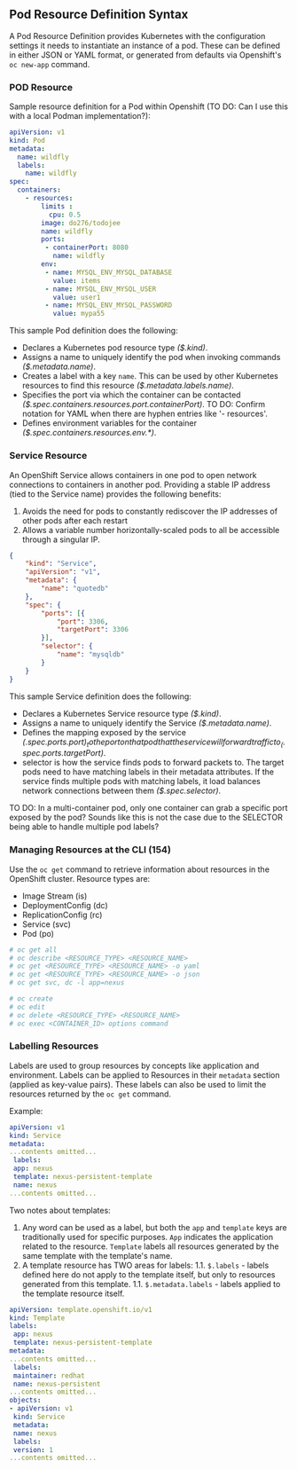 ## Pod Resource Definition Syntax
A Pod Resource Definition provides Kubernetes with the configuration settings it needs to instantiate an instance of a pod. These can be defined in either JSON or YAML format, or generated from defaults via Openshift's `oc new-app` command.

### POD Resource
Sample resource definition for a Pod within Openshift (TO DO: Can I use this with a local Podman implementation?):
```yaml
apiVersion: v1
kind: Pod
metadata:
  name: wildfly
  labels:
    name: wildfly
spec:
  containers:
    - resources:
        limits :
          cpu: 0.5
        image: do276/todojee
        name: wildfly
        ports:
         - containerPort: 8080
           name: wildfly
        env:
         - name: MYSQL_ENV_MYSQL_DATABASE
           value: items
         - name: MYSQL_ENV_MYSQL_USER
           value: user1
         - name: MYSQL_ENV_MYSQL_PASSWORD
           value: mypa55
```

This sample Pod definition does the following:
* Declares a Kubernetes pod resource type _($.kind)_.
* Assigns a name to uniquely identify the pod when invoking commands _($.metadata.name)_.
* Creates a label with a key `name`. This can be used by other Kubernetes resources to find this resource _($.metadata.labels.name)_.
* Specifies the port via which the container can be contacted _($.spec.containers.resources.port.containerPort)_.  TO DO: Confirm notation for YAML when there are hyphen entries like '- resources'.
* Defines environment variables for the container _($.spec.containers.resources.env.*)_.

### Service Resource
An OpenShift Service allows containers in one pod to open network connections to containers in another pod. Providing a stable IP address (tied to the Service name) provides the following benefits:
1. Avoids the need for pods to constantly rediscover the IP addresses of other pods after each restart
1. Allows a variable number horizontally-scaled pods to all be accessible through a singular IP.
```json
{
	"kind": "Service",
	"apiVersion": "v1",
	"metadata": {
		"name": "quotedb"
	},
	"spec": {
		"ports": [{
			"port": 3306,
			"targetPort": 3306
		}],
		"selector": {
			"name": "mysqldb"
		}
	}
}
```

This sample Service definition does the following:
* Declares a Kubernetes Service resource type _($.kind)_.
* Assigns a name to uniquely identify the Service _($.metadata.name)_.
* Defines the mapping exposed by the service _($.spec.ports.port)_ to the port on that pod that the service will forward traffic to _($.spec.ports.targetPort)_.
* selector is how the service finds pods to forward packets to. The target pods need to have matching labels in their metadata attributes. If the service finds multiple pods with matching labels, it load balances network connections between them _($.spec.selector)_.

TO DO: In a multi-container pod, only one container can grab a specific port exposed by the pod? Sounds like this is not the case due to the SELECTOR being able to handle multiple pod labels?

### Managing Resources at the CLI (154)
Use the `oc get` command to retrieve information about resources in the OpenShift cluster. Resource types are:
* Image Stream (is)
* DeploymentConfig (dc)
* ReplicationConfig (rc)
* Service (svc)
* Pod (po)

```bash
# oc get all
# oc describe <RESOURCE_TYPE> <RESOURCE_NAME>
# oc get <RESOURCE_TYPE> <RESOURCE_NAME> -o yaml
# oc get <RESOURCE_TYPE> <RESOURCE_NAME> -o json
# oc get svc, dc -l app=nexus

# oc create
# oc edit
# oc delete <RESOURCE_TYPE> <RESOURCE_NAME>
# oc exec <CONTAINER_ID> options command
```

### Labelling Resources
Labels are used to group resources by concepts like application and environment. Labels can be applied to Resources in their `metadata` section (applied as key-value pairs). These labels can also be used to limit the resources returned by the `oc get` command.

Example:
```yaml
apiVersion: v1
kind: Service
metadata:
...contents omitted...
 labels:
 app: nexus
 template: nexus-persistent-template
 name: nexus
...contents omitted...
```

Two notes about templates:
1. Any word can be used as a label, but both the `app` and `template` keys are traditionally used for specific purposes. `App` indicates the application related
to the resource. `Template` labels all resources generated by the same template with the template's name.
1. A template resource has TWO areas for labels:
    1.1. `$.labels` - labels defined here do not apply to the template itself, but only to resources generated from this template.
    1.1. `$.metadata.labels` - labels applied to the template resource itself.

```yaml
apiVersion: template.openshift.io/v1
kind: Template
labels:
 app: nexus
 template: nexus-persistent-template
metadata:
...contents omitted...
 labels:
 maintainer: redhat
 name: nexus-persistent
...contents omitted...
objects:
- apiVersion: v1
 kind: Service
 metadata:
 name: nexus
 labels:
 version: 1
...contents omitted...
```
